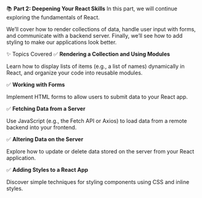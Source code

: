 📚 **Part 2: Deepening Your React Skills**
In this part, we will continue exploring the fundamentals of React.

We’ll cover how to render collections of data, handle user input with forms, and communicate with a backend server. Finally, we’ll see how to add styling to make our applications look better.

✨ Topics Covered
✅ **Rendering a Collection and Using Modules**

Learn how to display lists of items (e.g., a list of names) dynamically in React, and organize your code into reusable modules.

✅ **Working with Forms**

Implement HTML forms to allow users to submit data to your React app.

✅ **Fetching Data from a Server**

Use JavaScript (e.g., the Fetch API or Axios) to load data from a remote backend into your frontend.

✅ **Altering Data on the Server**

Explore how to update or delete data stored on the server from your React application.

✅ **Adding Styles to a React App**

Discover simple techniques for styling components using CSS and inline styles.
